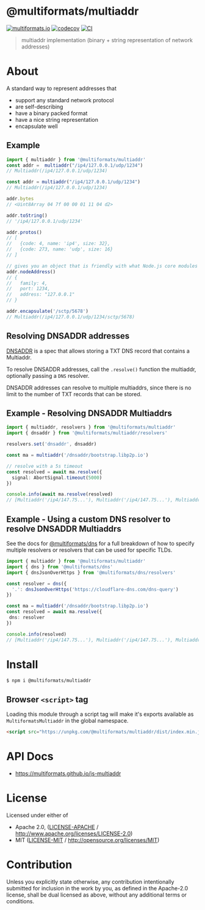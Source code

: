 # @multiformats/multiaddr

[![multiformats.io](https://img.shields.io/badge/project-IPFS-blue.svg?style=flat-square)](http://multiformats.io)
[![codecov](https://img.shields.io/codecov/c/github/multiformats/js-multiaddr.svg?style=flat-square)](https://codecov.io/gh/multiformats/js-multiaddr)
[![CI](https://img.shields.io/github/actions/workflow/status/multiformats/js-multiaddr/js-test-and-release.yml?branch=main\&style=flat-square)](https://github.com/multiformats/js-multiaddr/actions/workflows/js-test-and-release.yml?query=branch%3Amain)

> multiaddr implementation (binary + string representation of network addresses)

# About

<!--

!IMPORTANT!

Everything in this README between "# About" and "# Install" is automatically
generated and will be overwritten the next time the doc generator is run.

To make changes to this section, please update the @packageDocumentation section
of src/index.js or src/index.ts

To experiment with formatting, please run "npm run docs" from the root of this
repo and examine the changes made.

-->

A standard way to represent addresses that

- support any standard network protocol
- are self-describing
- have a binary packed format
- have a nice string representation
- encapsulate well

## Example

```TypeScript
import { multiaddr } from '@multiformats/multiaddr'
const addr =  multiaddr("/ip4/127.0.0.1/udp/1234")
// Multiaddr(/ip4/127.0.0.1/udp/1234)

const addr = multiaddr("/ip4/127.0.0.1/udp/1234")
// Multiaddr(/ip4/127.0.0.1/udp/1234)

addr.bytes
// <Uint8Array 04 7f 00 00 01 11 04 d2>

addr.toString()
// '/ip4/127.0.0.1/udp/1234'

addr.protos()
// [
//   {code: 4, name: 'ip4', size: 32},
//   {code: 273, name: 'udp', size: 16}
// ]

// gives you an object that is friendly with what Node.js core modules expect for addresses
addr.nodeAddress()
// {
//   family: 4,
//   port: 1234,
//   address: "127.0.0.1"
// }

addr.encapsulate('/sctp/5678')
// Multiaddr(/ip4/127.0.0.1/udp/1234/sctp/5678)
```

## Resolving DNSADDR addresses

[DNSADDR](https://github.com/multiformats/multiaddr/blob/master/protocols/DNSADDR.md) is a spec that allows storing a TXT DNS record that contains a Multiaddr.

To resolve DNSADDR addresses, call the `.resolve()` function the multiaddr, optionally passing a `DNS` resolver.

DNSADDR addresses can resolve to multiple multiaddrs, since there is no limit to the number of TXT records that can be stored.

## Example - Resolving DNSADDR Multiaddrs

```TypeScript
import { multiaddr, resolvers } from '@multiformats/multiaddr'
import { dnsaddr } from '@multiformats/multiaddr/resolvers'

resolvers.set('dnsaddr', dnsaddr)

const ma = multiaddr('/dnsaddr/bootstrap.libp2p.io')

// resolve with a 5s timeout
const resolved = await ma.resolve({
  signal: AbortSignal.timeout(5000)
})

console.info(await ma.resolve(resolved)
// [Multiaddr('/ip4/147.75...'), Multiaddr('/ip4/147.75...'), Multiaddr('/ip4/147.75...')...]
```

## Example - Using a custom DNS resolver to resolve DNSADDR Multiaddrs

See the docs for [@multiformats/dns](https://www.npmjs.com/package/@multiformats/dns) for a full breakdown of how to specify multiple resolvers or resolvers that can be used for specific TLDs.

```TypeScript
import { multiaddr } from '@multiformats/multiaddr'
import { dns } from '@multiformats/dns'
import { dnsJsonOverHttps } from '@multiformats/dns/resolvers'

const resolver = dns({
  '.': dnsJsonOverHttps('https://cloudflare-dns.com/dns-query')
})

const ma = multiaddr('/dnsaddr/bootstrap.libp2p.io')
const resolved = await ma.resolve({
 dns: resolver
})

console.info(resolved)
// [Multiaddr('/ip4/147.75...'), Multiaddr('/ip4/147.75...'), Multiaddr('/ip4/147.75...')...]
```

# Install

```console
$ npm i @multiformats/multiaddr
```

## Browser `<script>` tag

Loading this module through a script tag will make it's exports available as `MultiformatsMultiaddr` in the global namespace.

```html
<script src="https://unpkg.com/@multiformats/multiaddr/dist/index.min.js"></script>
```

# API Docs

- <https://multiformats.github.io/js-multiaddr>

# License

Licensed under either of

- Apache 2.0, ([LICENSE-APACHE](LICENSE-APACHE) / <http://www.apache.org/licenses/LICENSE-2.0>)
- MIT ([LICENSE-MIT](LICENSE-MIT) / <http://opensource.org/licenses/MIT>)

# Contribution

Unless you explicitly state otherwise, any contribution intentionally submitted for inclusion in the work by you, as defined in the Apache-2.0 license, shall be dual licensed as above, without any additional terms or conditions.
